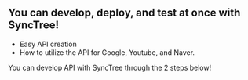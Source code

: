 ## You can develop, deploy, and test at once with SyncTree!

-   Easy API creation
-   How to utilize the API for Google, Youtube, and Naver.

You can develop API with SyncTree through the 2 steps below!
